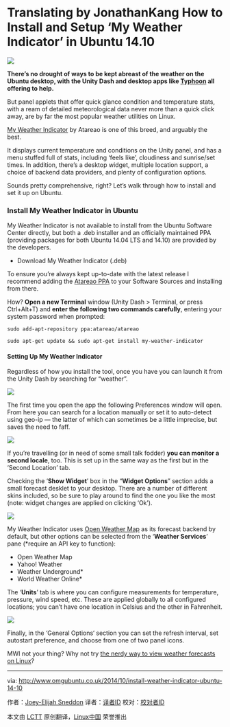 Translating by JonathanKang
How to Install and Setup ‘My Weather Indicator’ in Ubuntu 14.10
================================================================================
![](http://www.omgubuntu.co.uk/wp-content/uploads/2014/10/my-weather-indicator.jpg)

**There’s no drought of ways to be kept abreast of the weather on the Ubuntu desktop, with the Unity Dash and desktop apps like [Typhoon][1] all offering to help.**

But panel applets that offer quick glance condition and temperature stats, with a ream of detailed meteorological data never more than a quick click away, are by far the most popular weather utilities on Linux.

[My Weather Indicator][2] by Atareao is one of this breed, and arguably the best.

It displays current temperature and conditions on the Unity panel, and has a menu stuffed full of stats, including ‘feels like’, cloudiness and sunrise/set times. In addition, there’s a desktop widget, multiple location support, a choice of backend data providers, and plenty of configuration options.

Sounds pretty comprehensive, right? Let’s walk through how to install and set it up on Ubuntu.

### Install My Weather Indicator in Ubuntu ###

My Weather Indicator is not available to install from the Ubuntu Software Center directly, but both a .deb installer and an officially maintained PPA (providing packages for both Ubuntu 14.04 LTS and 14.10) are provided by the developers.

- Download My Weather Indicator (.deb)

To ensure you’re always kept up-to-date with the latest release I recommend adding the [Atareao PPA][3] to your Software Sources and installing from there.

How? **Open a new Terminal** window (Unity Dash > Terminal, or press Ctrl+Alt+T) and **enter the following two commands carefully**, entering your system password when prompted:

    sudo add-apt-repository ppa:atareao/atareao

    sudo apt-get update && sudo apt-get install my-weather-indicator

#### Setting Up My Weather Indicator ####

Regardless of how you install the tool, once you have you can launch it from the Unity Dash by searching for “weather”.

![](http://www.omgubuntu.co.uk/wp-content/uploads/2014/10/weather-icon.jpg)

The first time you open the app the following Preferences window will open. From here you can search for a location manually or set it to auto-detect using geo-ip — the latter of which can sometimes be a little imprecise, but saves the need to faff.

![](http://www.omgubuntu.co.uk/wp-content/uploads/2014/10/Screen-Shot-2014-10-27-at-17.39.07.jpeg)

If you’re travelling (or in need of some small talk fodder) **you can monitor a second locale**, too. This is set up in the same way as the first but in the ‘Second Location’ tab.

Checking the ‘**Show Widget**’ box in the “**Widget Options**” section adds a small forecast desklet to your desktop. There are a number of different skins included, so be sure to play around to find the one you like the most (note: widget changes are applied on clicking ‘Ok’).

![](http://www.omgubuntu.co.uk/wp-content/uploads/2014/10/widgets.jpg)

My Weather Indicator uses [Open Weather Map][4] as its forecast backend by default, but other options can be selected from the ‘**Weather Services**’ pane (*require an API key to function):

- Open Weather Map
- Yahoo! Weather
- Weather Underground*
- World Weather Online*

The ‘**Units**’ tab is where you can configure measurements for temperature, pressure, wind speed, etc. These are applied globally to all configured locations; you can’t have one location in Celsius and the other in Fahrenheit.

![](http://www.omgubuntu.co.uk/wp-content/uploads/2014/10/Screen-Shot-2014-10-27-at-17.38.54.jpeg)

Finally, in the ‘General Options‘ section you can set the refresh interval, set autostart preference, and choose from one of two panel icons.

MWI not your thing? Why not try [the nerdy way to view weather forecasts on Linux][5]?

--------------------------------------------------------------------------------

via: http://www.omgubuntu.co.uk/2014/10/install-weather-indicator-ubuntu-14-10

作者：[Joey-Elijah Sneddon][a]
译者：[译者ID](https://github.com/译者ID)
校对：[校对者ID](https://github.com/校对者ID)

本文由 [LCTT](https://github.com/LCTT/TranslateProject) 原创翻译，[Linux中国](http://linux.cn/) 荣誉推出

[a]:https://plus.google.com/117485690627814051450/?rel=author
[1]:https://launchpad.net/typhoon
[2]:https://launchpad.net/my-weather-indicator
[3]:https://launchpad.net/~atareao/+archive/ubuntu/atareao
[4]:http://openweathermap.org/
[5]:http://www.omgubuntu.co.uk/2014/02/get-weather-forecast-terminal-linux
